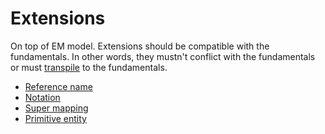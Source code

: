 # Extensions

On top of EM model. Extensions should be compatible with the fundamentals. In other words, they mustn't conflict with the fundamentals or must [transpile](https://en.wikipedia.org/wiki/Source-to-source_compiler) to the fundamentals.



- [Reference name](reference-name.md)
- [Notation](notation.md)
- [Super mapping](super-mapping.md)
- [Primitive entity](primitive-entity.md)